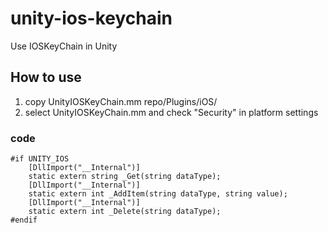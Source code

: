 # unity-ios-keychain
Use IOSKeyChain in Unity
## How to use
1. copy UnityIOSKeyChain.mm repo/Plugins/iOS/
2. select UnityIOSKeyChain.mm and check "Security" in platform settings 

### code
```
#if UNITY_IOS
    [DllImport("__Internal")]
	static extern string _Get(string dataType);
    [DllImport("__Internal")]
    static extern int _AddItem(string dataType, string value);
    [DllImport("__Internal")]
	static extern int _Delete(string dataType);
#endif
```
